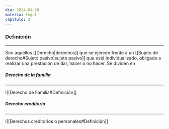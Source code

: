 ```yaml
---
dia: 2024-01-18
materia: legal
capitulo: 2
---
```

### Definición
---
Son aquellos [[Derecho|derechos]] que se ejercen frente a un [[Sujeto de derecho#Sujeto pasivo|sujeto pasivo]] que está individualizado, obligado a realizar una prestación de dar, hacer o no hacer. Se dividen en

##### Derecho de la familia
---
![[Derecho de Familia#Definición]]

##### Derecho creditorio
---
![[Derechos creditorios o personales#Definición]]